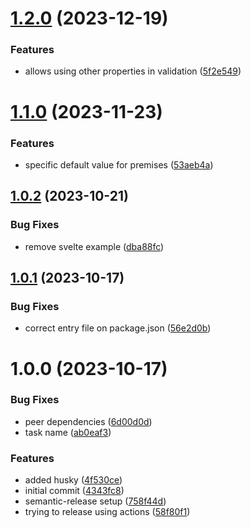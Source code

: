 # [1.2.0](https://github.com/dodevs/tyform/compare/form-v1.1.0...form-v1.2.0) (2023-12-19)


### Features

* allows using other properties in validation ([5f2e549](https://github.com/dodevs/tyform/commit/5f2e549a375dedacd3af5f759d4fb7909aa56507))

# [1.1.0](https://github.com/dodevs/tyform/compare/form-v1.0.2...form-v1.1.0) (2023-11-23)


### Features

* specific default value for premises ([53aeb4a](https://github.com/dodevs/tyform/commit/53aeb4af31f02dec905349b815ec2cf1486ff205))

## [1.0.2](https://github.com/dodevs/tyform/compare/form-v1.0.1...form-v1.0.2) (2023-10-21)


### Bug Fixes

* remove svelte example ([dba88fc](https://github.com/dodevs/tyform/commit/dba88fcc66950af6d3c8cab5c73b5c2b754693a0))

## [1.0.1](https://github.com/dodevs/tyform/compare/form-v1.0.0...form-v1.0.1) (2023-10-17)


### Bug Fixes

* correct entry file on package.json ([56e2d0b](https://github.com/dodevs/tyform/commit/56e2d0bccd08718a54e79e29ec8f68117488c2ca))

# 1.0.0 (2023-10-17)


### Bug Fixes

* peer dependencies ([6d00d0d](https://github.com/dodevs/tyform/commit/6d00d0d9a9970ab7e5f3c2848dab8ab0ee86279d))
* task name ([ab0eaf3](https://github.com/dodevs/tyform/commit/ab0eaf3053374b438c42f386cbda209f8ff92aa3))


### Features

* added husky ([4f530ce](https://github.com/dodevs/tyform/commit/4f530ce971319054b14ffc414b948ca61d01f82c))
* initial commit ([4343fc8](https://github.com/dodevs/tyform/commit/4343fc8d0142c7043fae69ee3535f494ec4c1cc2))
* semantic-release setup ([758f44d](https://github.com/dodevs/tyform/commit/758f44d50d23857c49de356032a7f7add7de61ca))
* trying to release using actions ([58f80f1](https://github.com/dodevs/tyform/commit/58f80f1c44a1d5abf291b380609ffa688c85907a))
